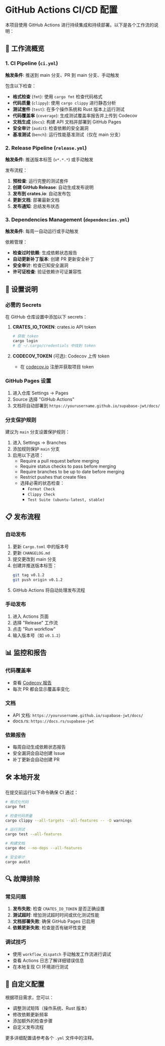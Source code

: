 # GitHub Actions CI/CD 配置

本项目使用 GitHub Actions 进行持续集成和持续部署。以下是各个工作流的说明：

## 🔄 工作流概览

### 1. CI Pipeline (`ci.yml`)
**触发条件**: 推送到 main 分支、PR 到 main 分支、手动触发

包含以下检查：
- **格式检查** (`fmt`): 使用 `cargo fmt` 检查代码格式
- **代码质量** (`clippy`): 使用 `cargo clippy` 进行静态分析
- **测试套件** (`test`): 在多个操作系统和 Rust 版本上运行测试
- **代码覆盖率** (`coverage`): 生成测试覆盖率报告并上传到 Codecov
- **文档生成** (`docs`): 构建 API 文档并部署到 GitHub Pages
- **安全审计** (`audit`): 检查依赖的安全漏洞
- **基准测试** (`bench`): 运行性能基准测试（仅在 main 分支）

### 2. Release Pipeline (`release.yml`)
**触发条件**: 推送版本标签 (`v*.*.*`) 或手动触发

发布流程：
1. **预检查**: 运行完整的测试套件
2. **创建 GitHub Release**: 自动生成发布说明
3. **发布到 crates.io**: 自动发布包
4. **更新文档**: 部署最新文档
5. **发布通知**: 总结发布状态

### 3. Dependencies Management (`dependencies.yml`)
**触发条件**: 每周一自动运行或手动触发

依赖管理：
- **检查过时依赖**: 生成依赖状态报告
- **自动更新补丁版本**: 创建 PR 更新安全补丁
- **安全审计**: 检查已知安全漏洞
- **许可证检查**: 验证依赖许可证兼容性

## 🔧 设置说明

### 必需的 Secrets

在 GitHub 仓库设置中添加以下 secrets：

1. **CRATES_IO_TOKEN**: crates.io API token
   ```bash
   # 获取 token
   cargo login
   # 在 ~/.cargo/credentials 中找到 token
   ```

2. **CODECOV_TOKEN** (可选): Codecov 上传 token
   - 在 [codecov.io](https://codecov.io) 注册并获取项目 token

### GitHub Pages 设置

1. 进入仓库 Settings → Pages
2. Source 选择 "GitHub Actions"
3. 文档将自动部署到 `https://yourusername.github.io/supabase-jwt/docs/`

### 分支保护规则

建议为 `main` 分支设置保护规则：

1. 进入 Settings → Branches
2. 添加规则保护 `main` 分支
3. 启用以下选项：
   - Require a pull request before merging
   - Require status checks to pass before merging
   - Require branches to be up to date before merging
   - Restrict pushes that create files
   - 选择必需的状态检查：
     - `Format Check`
     - `Clippy Check`
     - `Test Suite (ubuntu-latest, stable)`

## 📋 发布流程

### 自动发布

1. 更新 `Cargo.toml` 中的版本号
2. 更新 `CHANGELOG.md`
3. 提交更改到 main 分支
4. 创建并推送版本标签：
   ```bash
   git tag v0.1.2
   git push origin v0.1.2
   ```
5. GitHub Actions 将自动处理发布流程

### 手动发布

1. 进入 Actions 页面
2. 选择 "Release" 工作流
3. 点击 "Run workflow"
4. 输入版本号（如 `v0.1.2`）

## 📊 监控和报告

### 代码覆盖率
- 查看 [Codecov 报告](https://codecov.io/gh/yourusername/supabase-jwt)
- 每次 PR 都会显示覆盖率变化

### 文档
- API 文档: `https://yourusername.github.io/supabase-jwt/docs/`
- docs.rs: `https://docs.rs/supabase-jwt`

### 依赖报告
- 每周自动生成依赖状态报告
- 安全漏洞会自动创建 Issue
- 补丁更新会自动创建 PR

## 🛠️ 本地开发

在提交前运行以下命令确保 CI 通过：

```bash
# 格式化代码
cargo fmt

# 检查代码质量
cargo clippy --all-targets --all-features -- -D warnings

# 运行测试
cargo test --all-features

# 构建文档
cargo doc --no-deps --all-features

# 安全审计
cargo audit
```

## 🔍 故障排除

### 常见问题

1. **发布失败**: 检查 `CRATES_IO_TOKEN` 是否正确设置
2. **测试超时**: 增加测试超时时间或优化测试性能
3. **文档部署失败**: 确保 GitHub Pages 已启用
4. **依赖更新失败**: 检查是否有破坏性变更

### 调试技巧

- 使用 `workflow_dispatch` 手动触发工作流进行调试
- 查看 Actions 日志了解详细错误信息
- 在本地复现 CI 环境进行测试

## 📝 自定义配置

根据项目需求，您可以：

- 调整测试矩阵（操作系统、Rust 版本）
- 修改依赖更新频率
- 添加额外的检查步骤
- 自定义发布流程

更多详细配置请参考各个 `.yml` 文件中的注释。